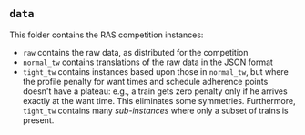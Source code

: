 `data`
------

This folder contains the RAS competition instances:

* `raw` contains the raw data, as distributed for the competition
* `normal_tw` contains translations of the raw data in the JSON format
* `tight_tw` contains instances based upon those in `normal_tw`, but where the profile penalty for want times and schedule adherence points doesn't have a plateau: e.g., a train gets zero penalty only if he arrives exactly at the want time. This eliminates some symmetries. Furthermore, `tight_tw` contains many *sub-instances* where only a subset of trains is present.